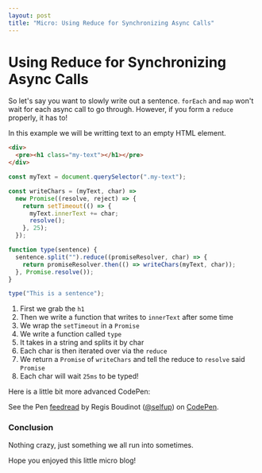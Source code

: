 ```yaml
---
layout: post
title: "Micro: Using Reduce for Synchronizing Async Calls"
---
```


# Using Reduce for Synchronizing Async Calls

So let's say you want to slowly write out a sentence. `forEach` and `map` won't wait for each async call to go through. However, if you form a `reduce` properly, it has to!

In this example we will be writting text to an empty HTML element.

```html
<div>
  <pre><h1 class="my-text"></h1></pre>
</div>
```

```js
const myText = document.querySelector(".my-text");

const writeChars = (myText, char) =>
  new Promise((resolve, reject) => {
    return setTimeout(() => {
      myText.innerText += char;
      resolve();
    }, 25);
  });

function type(sentence) {
  sentence.split("").reduce((promiseResolver, char) => {
    return promiseResolver.then(() => writeChars(myText, char));
  }, Promise.resolve());
}

type("This is a sentence");
```

1. First we grab the `h1`
1. Then we write a function that writes to `innerText` after some time
1. We wrap the `setTimeout` in a `Promise`
1. We write a function called `type`
1. It takes in a string and splits it by char
1. Each char is then iterated over via the `reduce`
1. We return a `Promise` of `writeChars` and tell the reduce to `resolve` said `Promise`
1. Each char will wait `25ms` to be typed!

Here is a little bit more advanced CodePen:

<p data-height="311" data-theme-id="0" data-slug-hash="ePBJOr" data-default-tab="js,result" data-user="selfup" data-pen-title="feedread" data-preview="true" class="codepen">See the Pen <a href="https://codepen.io/selfup/pen/ePBJOr/">feedread</a> by Regis Boudinot (<a href="https://codepen.io/selfup">@selfup</a>) on <a href="https://codepen.io">CodePen</a>.</p>
<script async src="https://static.codepen.io/assets/embed/ei.js"></script>

### Conclusion

Nothing crazy, just something we all run into sometimes.

Hope you enjoyed this little micro blog!

